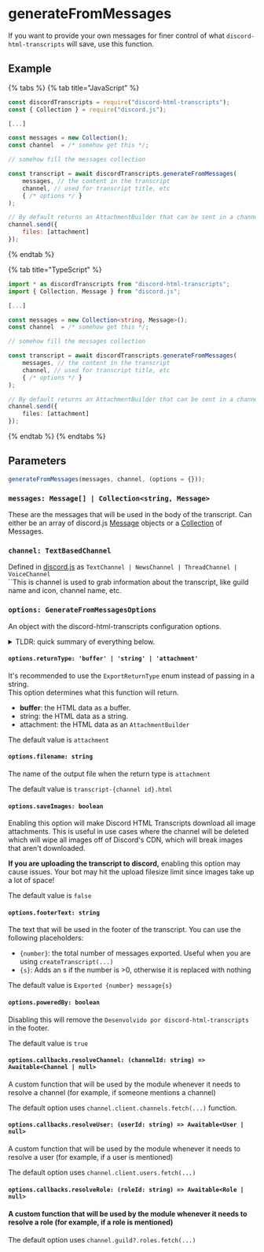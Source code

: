 # generateFromMessages

If you want to provide your own messages for finer control of what `discord-html-transcripts` will save, use this function.

## Example

{% tabs %}
{% tab title="JavaScript" %}

```javascript
const discordTranscripts = require("discord-html-transcripts");
const { Collection } = require("discord.js");

[...]

const messages = new Collection();
const channel  = /* somehow get this */;

// somehow fill the messages collection

const transcript = await discordTranscripts.generateFromMessages(
    messages, // the content in the transcript
    channel, // used for transcript title, etc
    { /* options */ }
);

// By default returns an AttachmentBuilder that can be sent in a channel.
channel.send({
    files: [attachment]
});
```

{% endtab %}

{% tab title="TypeScript" %}

```typescript
import * as discordTranscripts from "discord-html-transcripts";
import { Collection, Message } from "discord.js";

[...]

const messages = new Collection<string, Message>();
const channel  = /* somehow get this */;

// somehow fill the messages collection

const transcript = await discordTranscripts.generateFromMessages(
    messages, // the content in the transcript
    channel, // used for transcript title, etc
    { /* options */ }
);

// By default returns an AttachmentBuilder that can be sent in a channel.
channel.send({
    files: [attachment]
});
```

{% endtab %}
{% endtabs %}

## Parameters

```javascript
generateFromMessages(messages, channel, (options = {}));
```

### `messages: Message[] | Collection<string, Message>`

These are the messages that will be used in the body of the transcript. Can either be an array of discord.js [Message](https://discord.js.org/#/docs/discord.js/main/class/Message) objects or a [Collection](https://discord.js.org/#/docs/collection/main/class/Collection) of Messages.

### `channel: TextBasedChannel`

Defined in [discord.js](https://discord.js.org/#/docs/discord.js/main/typedef/GuildTextBasedChannel) as `TextChannel | NewsChannel | ThreadChannel | VoiceChannel`\
``This is channel is used to grab information about the transcript, like guild name and icon, channel name, etc.

### `options: GenerateFromMessagesOptions`

An object with the discord-html-transcripts configuration options.

<details>

<summary>TLDR: quick summary of everything below.</summary>

```javascript
const attachment = await discordTranscripts.createTranscript(channel, {
    returnType: 'attachment', // Valid options: 'buffer' | 'string' | 'attachment' Default: 'attachment' OR use the enum ExportReturnType
    filename: 'transcript.html', // Only valid with returnType is 'attachment'. Name of attachment.
    saveImages: false, // Download all images and include the image data in the HTML (allows viewing the image even after it has been deleted) (! WILL INCREASE FILE SIZE !)
    footerText: "Exported {number} message{s}", // Change text at footer, don't forget to put {number} to show how much messages got exported, and {s} for plural
    callbacks: {
      // register custom callbacks for the following:
      resolveChannel: (channelId: string) => Awaitable<Channel | null>,
      resolveUser: (userId: string) => Awaitable<User | null>,
      resolveRole: (roleId: string) => Awaitable<Role | null>
    },
    poweredBy: true // Whether to include the "Desenvolvido por discord-html-transcripts" footer
});
```

</details>

#### `options.returnType: 'buffer' | 'string' | 'attachment'`

It's recommended to use the `ExportReturnType` enum instead of passing in a string.\
This option determines what this function will return.&#x20;

- **buffer**: the HTML data as a buffer.
- string: the HTML data as a string.
- attachment: the HTML data as an `AttachmentBuilder`

The default value is `attachment`

#### `options.filename: string`

The name of the output file when the return type is `attachment`

The default value is `transcript-{channel id}.html`

#### `options.saveImages: boolean`

Enabling this option will make Discord HTML Transcripts download all image attachments. This is useful in use cases where the channel will be deleted which will wipe all images off of Discord's CDN, which will break images that aren't downloaded.

**If you are uploading the transcript to discord,** enabling this option may cause issues. Your bot may hit the upload filesize limit since images take up a lot of space!&#x20;

The default value is `false`

#### `options.footerText: string`

The text that will be used in the footer of the transcript. You can use the following placeholders:

- `{number}`: the total number of messages exported. Useful when you are using `createTranscript(...)`
- `{s}`: Adds an s if the number is >0, otherwise it is replaced with nothing

The default value is `Exported {number} message{s}`

#### `options.poweredBy: boolean`

Disabling this will remove the `Desenvolvido por discord-html-transcripts` in the footer.

The default value is `true`

#### `options.callbacks.resolveChannel: (channelId: string) => Awaitable<Channel | null>`

A custom function that will be used by the module whenever it needs to resolve a channel (for example, if someone mentions a channel)

The default option uses `channel.client.channels.fetch(...)` function.

#### `options.callbacks.resolveUser: (userId: string) => Awaitable<User | null>`

A custom function that will be used by the module whenever it needs to resolve a user (for example, if a user is mentioned)

The default option uses `channel.client.users.fetch(...)`

#### `options.callbacks.resolveRole: (roleId: string) => Awaitable<Role | null>`

#### A custom function that will be used by the module whenever it needs to resolve a role (for example, if a role is mentioned)

The default option uses `channel.guild?.roles.fetch(...)`
